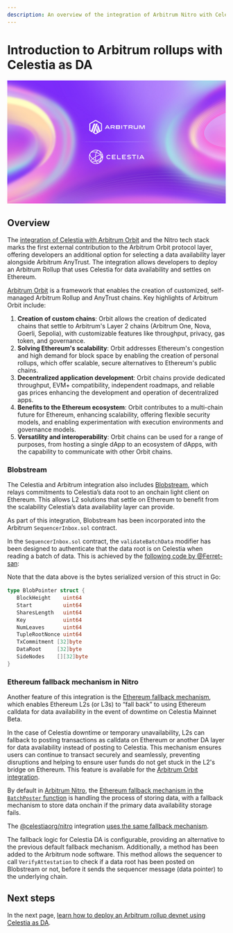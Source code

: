 ```yaml
---
description: An overview of the integration of Arbitrum Nitro with Celestia, detailing the key features and benefits, including the Ethereum fallback mechanism.
---
```


# Introduction to Arbitrum rollups with Celestia as DA

![Celestia_Arbitrum](/img/Celestia-Arbitrum.png)

## Overview

The
[integration of Celestia with Arbitrum Orbit](https://blog.celestia.org/celestia-is-first-modular-data-availability-network-to-integrate-with-arbitrum-orbit/)
and the Nitro tech stack marks the first external contribution to the Arbitrum
Orbit protocol layer, offering developers an additional option for selecting
a data availability layer alongside Arbitrum AnyTrust. The integration allows
developers to deploy an Arbitrum Rollup that uses Celestia for data
availability and settles on Ethereum.

[Arbitrum Orbit](https://docs.arbitrum.io/launch-orbit-chain/orbit-gentle-introduction)
is a framework that enables the creation of customized, self-managed
Arbitrum Rollup and AnyTrust chains. Key highlights of Arbitrum Orbit
include:

1. **Creation of custom chains**: Orbit allows the creation of dedicated chains
   that settle to Arbitrum's Layer 2 chains (Arbitrum One, Nova, Goerli, Sepolia),
   with customizable features like throughput, privacy, gas token, and governance.
2. **Solving Ethereum's scalability**: Orbit addresses Ethereum's congestion
   and high demand for block space by enabling the creation of personal rollups,
   which offer scalable, secure alternatives to Ethereum's public chains.
3. **Decentralized application development**: Orbit chains provide dedicated
   throughput, EVM+ compatibility, independent roadmaps, and reliable gas prices
   enhancing the development and operation of decentralized apps.
4. **Benefits to the Ethereum ecosystem**: Orbit contributes to a multi-chain
   future for Ethereum, enhancing scalability, offering flexible security models,
   and enabling experimentation with execution environments and governance models.
5. **Versatility and interoperability**: Orbit chains can be used for a range
   of purposes, from hosting a single dApp to an ecosystem of dApps, with the
   capability to communicate with other Orbit chains.

### Blobstream

The Celestia and Arbitrum integration also includes
[Blobstream](./blobstream.md),
which relays commitments to Celestia’s data root to an onchain light client
on Ethereum. This allows L2 solutions that settle on Ethereum to benefit
from the scalability Celestia’s data availability layer can provide.

As part of this integration, Blobstream has been incorporated into the
Arbitrum `SequencerInbox.sol` contract.

In the `SequencerInbox.sol` contract, the `validateBatchData`
modifier has been designed to authenticate that the data root is
on Celestia when reading a batch of data. This is achieved by the
[following code by @Ferret-san](https://gist.github.com/Ferret-san/3d3fc1b5738ee8d77ad112c0eb8bbe5f):

Note that the data above is the bytes serialized version of this struct in Go:

```go
type BlobPointer struct {
   BlockHeight    uint64
   Start          uint64
   SharesLength   uint64
   Key            uint64
   NumLeaves      uint64
   TupleRootNonce uint64
   TxCommitment [32]byte
   DataRoot     [32]byte
   SideNodes    [][32]byte
}
```

### Ethereum fallback mechanism in Nitro

Another feature of this integration is the
[Ethereum fallback mechanism](./ethereum-fallback.md),
which enables Ethereum L2s (or L3s) to “fall back” to using Ethereum
calldata for data availability in the event of downtime on Celestia Mainnet
Beta.

In the case of Celestia downtime or temporary unavailability, L2s can
fallback to posting transactions as calldata on Ethereum or another DA
layer for data availability instead of posting to Celestia. This mechanism
ensures users can continue to transact securely and seamlessly, preventing
disruptions and helping to ensure user funds do not get stuck in the L2's
bridge on Ethereum. This feature is available for the
[Arbitrum Orbit integration](./ethereum-fallback.md#arbitrum).

By default in [Arbitrum Nitro](https://github.com/OffchainLabs/nitro), the
[Ethereum fallback mechanism in the `BatchPoster` function](https://github.com/OffchainLabs/nitro/blob/master/arbnode/batch_poster.go#L989-L1001)
is handling the process of storing data, with a fallback mechanism
to store data onchain if the primary data availability storage
fails.

The [@celestiaorg/nitro](https://github.com/celestiaorg/nitro) integration
[uses the same fallback mechanism](https://github.com/celestiaorg/nitro/blob/f01968eb3d4e19329e9c92b050e98a8e5772f1f2/arbnode/batch_poster.go#L845-L857).

The fallback logic for Celestia DA is configurable, providing an alternative
to the previous default fallback mechanism. Additionally, a method has been
added to the Arbitrum node software. This method allows the sequencer to call
`VerifyAttestation` to check if a data root has been posted on Blobstream or
not, before it sends the sequencer message (data pointer) to the underlying
chain.

## Next steps

In the next page,
[learn how to deploy an Arbitrum rollup devnet using Celestia as DA](./arbitrum-deploy.md).
